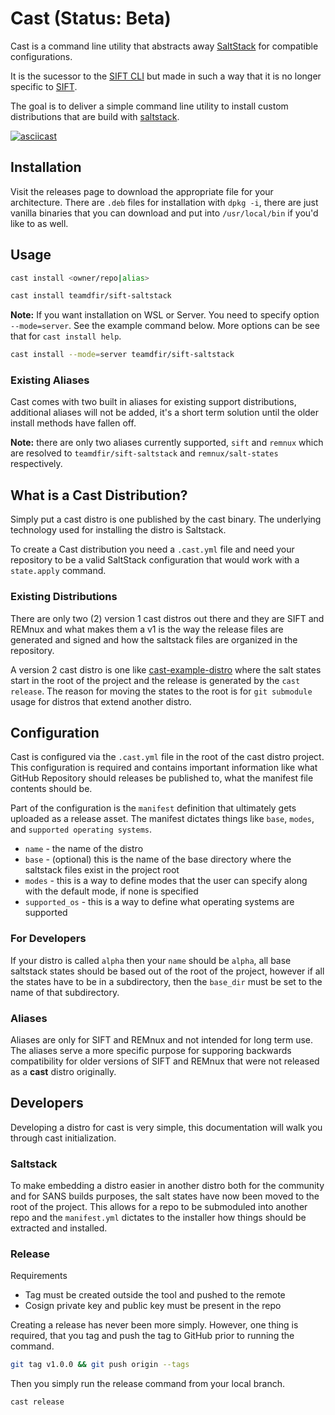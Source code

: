 # Cast (Status: Beta)

Cast is a command line utility that abstracts away [SaltStack](https://saltproject.io) for compatible configurations.

It is the sucessor to the [SIFT CLI](https://github.com/teamdfir/sift-cli) but made in such a way that it is no longer specific to [SIFT](https://github.com/teamdfir/sift).

The goal is to deliver a simple command line utility to install custom distributions that are build with [saltstack](https://saltproject.io).

[![asciicast](https://asciinema.org/a/463178.svg)](https://asciinema.org/a/463178)

## Installation

Visit the releases page to download the appropriate file for your architecture. There are `.deb` files for installation with `dpkg -i`, there are just vanilla binaries that you can download and put into `/usr/local/bin` if you'd like to as well.

## Usage

```bash
cast install <owner/repo|alias>
```

```bash
cast install teamdfir/sift-saltstack
```

**Note:** If you want installation on WSL or Server. You need to specify option `--mode=server`. See the example command below. More options can be see that for `cast install help`.

```bash
cast install --mode=server teamdfir/sift-saltstack
```

### Existing Aliases

Cast comes with two built in aliases for existing support distributions, additional aliases will not be added, it's a short term solution until the older install methods have fallen off.

**Note:** there are only two aliases currently supported, `sift` and `remnux` which are resolved to `teamdfir/sift-saltstack` and `remnux/salt-states` respectively.

## What is a Cast Distribution?

Simply put a cast distro is one published by the cast binary. The underlying technology used for installing the distro is Saltstack.

To create a Cast distribution you need a `.cast.yml` file and need your repository to be a valid SaltStack configuration that would work with a `state.apply` command.

### Existing Distributions

There are only two (2) version 1 cast distros out there and they are SIFT and REMnux and what makes them a v1 is the way the release files are generated and signed and how the saltstack files are organized in the repository.

A version 2 cast distro is one like [cast-example-distro](https://github.com/ekristen/cast-example-distro) where the salt states start in the root of the project and the release is generated by the `cast release`. The reason for moving the states to the root is for `git submodule` usage for distros that extend another distro.

## Configuration

Cast is configured via the `.cast.yml` file in the root of the cast distro project. This configuration is required and contains important information like what GitHub Repository should releases be published to, what the manifest file contents should be.

Part of the configuration is the `manifest` definition that ultimately gets uploaded as a release asset. The manifest dictates things like `base`, `modes`, and `supported operating systems`.

* `name` - the name of the distro
* `base` - (optional) this is the name of the base directory where the saltstack files exist in the project root
* `modes` - this is a way to define modes that the user can specify along with the default mode, if none is specified
* `supported_os` - this is a way to define what operating systems are supported

### For Developers

If your distro is called `alpha` then your `name` should be `alpha`, all base saltstack states should be based out of the root of the project, however if all the states have to be in a subdirectory, then the `base_dir` must be set to the name of that subdirectory.

### Aliases

Aliases are only for SIFT and REMnux and not intended for long term use. The aliases serve a more specific purpose for supporing backwards compatibility for older versions of SIFT and REMnux that were not released as a **cast** distro originally.

## Developers

Developing a distro for cast is very simple, this documentation will walk you through cast initialization.

### Saltstack

To make embedding a distro easier in another distro both for the community and for SANS builds purposes, the salt states have now been moved to the root of the project. This allows for a repo to be submoduled into another repo and the `manifest.yml` dictates to the installer how things should be extracted and installed.

### Release

Requirements

* Tag must be created outside the tool and pushed to the remote
* Cosign private key and public key must be present in the repo

Creating a release has never been more simply. However, one thing is required, that you tag and push the tag to GitHub prior to running the command.

```bash
git tag v1.0.0 && git push origin --tags
```

Then you simply run the release command from your local branch.

```bash
cast release
```
